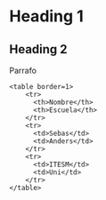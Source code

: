 <!DOCTYPE html>
<html>
<body>
    <h1>Heading 1</h1>
    <h2>Heading 2</h2>
    <p>Parrafo</p>

    <table border=1>
        <tr>
          <th>Nombre</th>
          <th>Escuela</th>
        </tr>
        <tr>
          <td>Sebas</td>
          <td>Anders</td>
        </tr>
        <tr>
          <td>ITESM</td>
          <td>Uni</td>
        </tr>
    </table> 

</body>
</html>